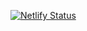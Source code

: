 [![Netlify Status](https://api.netlify.com/api/v1/badges/99402089-cc2f-421d-b353-532714c73beb/deploy-status)](https://app.netlify.com/sites/lexicon-v2/deploys)
